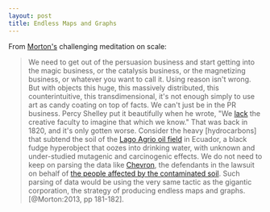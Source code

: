 ```yaml
---
layout: post
title: Endless Maps and Graphs
---
```


From [Morton's](https://en.wikipedia.org/wiki/Timothy_Morton) challenging 
meditation on scale:

> We need to get out of the persuasion business and start getting into the magic
> business, or the catalysis business, or the magnetizing business, or whatever
> you want to call it. Using reason isn't wrong. But with objects this huge,
> this massively distributed, this counterintuitive, this transdimensional, it's
> not enough simply to use art as candy coating on top of facts. We can't just
> be in the PR business. Percy Shelley put it beautifully when he wrote, "We
> [lack] the creative faculty to imagine that which we know." That was back in
> 1820, and it's only gotten worse. Consider the heavy [hydrocarbons] that 
> subtend the soil of the [Lago Agrio oil field] in Ecuador, a black fudge 
> hyperobject that oozes into drinking water, with unknown and under-studied 
> mutagenic and carcinogenic effects. We do not need to keep on parsing the 
> data like [Chevron], the defendants in the lawsuit on behalf of 
> [the people affected by the contaminated soil]. Such parsing of data would 
> be using the very same tactic as the gigantic corporation, the strategy of 
> producing endless maps and graphs. [@Morton:2013, pp 181-182].

[Lago Agrio oil field]: https://en.wikipedia.org/wiki/Lago_Agrio_oil_field
[Chevron]: http://chevrontoxico.com/
[the people affected by the contaminated soil]: https://www.youtube.com/watch?v=BvrZRvgwBS8
[lack]: http://archive.org/stream/essayslettersfro01shelrich#page/44/mode/2up
